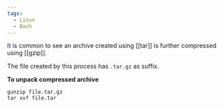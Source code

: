 ```yaml
---
tags:
  - Linux
  - Bash
---
```

It is common to see an archive created using [[tar]] is further compressed using [[gzip]].

The file created by this process has `.tar.gz` as suffix.

**To unpack compressed archive**
```
gunzip file.tar.gz
tar xvf file.tar
```
